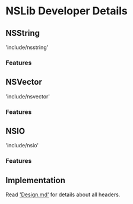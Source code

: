 # NSLib Developer Details

## NSString

'include/nsstring'

### Features

## NSVector

'include/nsvector'

### Features

## NSIO

'include/nsio'

### Features

## Implementation

Read ['Design.md'](Design.md) for details about all headers.
